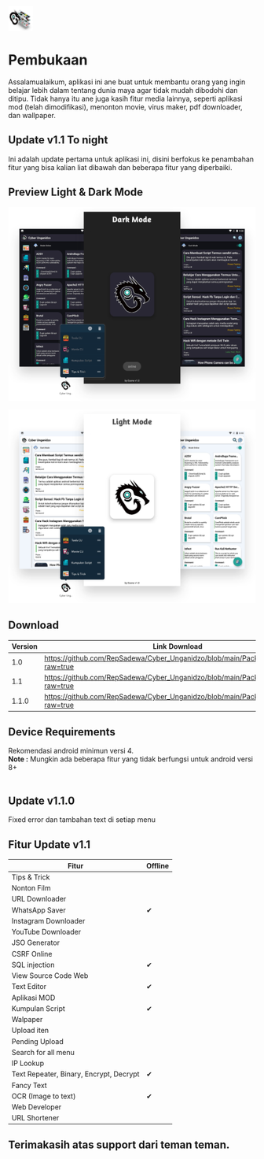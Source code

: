 <p> <a href="#"><img style="width:50px;height:50px;" title="Cyber Unganidzo by Esone" src="https://github.com/RepSadewa/Cyber_Unganidzo/blob/main/Preview/Prev.png?raw=true"> </a> </p>

# Pembukaan
Assalamualaikum, aplikasi ini ane buat untuk membantu orang yang ingin belajar lebih dalam tentang dunia maya agar tidak mudah dibodohi dan ditipu. Tidak hanya itu ane juga kasih fitur media lainnya, seperti aplikasi mod (telah dimodifikasi), menonton movie, virus maker, pdf downloader, dan wallpaper.

## Update v1.1 To night
Ini adalah update pertama untuk aplikasi ini, disini berfokus ke penambahan fitur yang bisa kalian liat dibawah dan beberapa fitur yang diperbaiki.

## Preview Light & Dark Mode
<p> <a href="#"><img title="Cyber Unganidzo by Esone" src="https://github.com/RepSadewa/Cyber_Unganidzo/blob/main/Preview/Dark%20Mode.png?raw=true"> </a> </p>
<p> <a href="#"><img title="Cyber Unganidzo by Esone" src="https://github.com/RepSadewa/Cyber_Unganidzo/blob/main/Preview/Light%20Mode.png?raw=true"> </a> </p>

## Download

| Version | Link Download  | Size           |
| ------- | -------------- | -------------- |
| 1.0     | https://github.com/RepSadewa/Cyber_Unganidzo/blob/main/Package/v1.0.apk?raw=true           | 6 Mb              |
| 1.1     | https://github.com/RepSadewa/Cyber_Unganidzo/blob/main/Package/v1.1.apk?raw=true | 8,7 Mb |
| 1.1.0   | https://github.com/RepSadewa/Cyber_Unganidzo/blob/main/Package/v1.1.0.apk?raw=true   | 8,5 Mb |

## Device Requirements
Rekomendasi android minimun versi 4.
<br>
<b>Note :</b> Mungkin ada beberapa fitur yang tidak berfungsi untuk android versi 8+
<br><br>

## Update v1.1.0
Fixed error dan tambahan text di setiap menu
  
## Fitur Update v1.1
| Fitur                 | Offline        | 
| --------------------- | -------------- |
| Tips & Trick    |                |
| Nonton Film           |                |
| URL Downloader        |                |
| WhatsApp Saver        |       ✔        |
| Instagram Downloader  |                |
| YouTube Downloader    |                |
| JSO Generator         |                |
| CSRF Online           |                |
| SQL injection         |       ✔        |
| View Source Code Web  |                |
| Text Editor           |       ✔        |
| Aplikasi MOD           |                |
| Kumpulan Script        |       ✔         |
| Walpaper        |               |
| Upload iten | |
| Pending Upload | |
| Search for all menu | |
| IP Lookup | |
| Text Repeater, Binary, Encrypt, Decrypt | ✔ |
| Fancy Text | |
| OCR (Image to text) | ✔ |
| Web Developer | |
| URL Shortener | |

## Terimakasih atas support dari teman teman.

